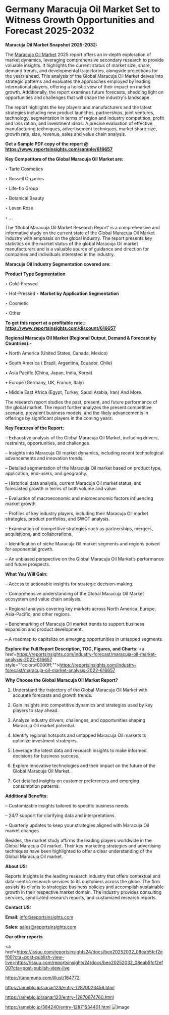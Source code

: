 # Germany Maracuja Oil Market Set to Witness Growth Opportunities and Forecast 2025-2032

<strong>Maracuja Oil Market Snapshot 2025-2032:</strong>

The <a href=https://www.reportsinsights.com/sample/616657>Maracuja Oil Market</a> 2025 report offers an in-depth exploration of market dynamics, leveraging comprehensive secondary research to provide valuable insights. It highlights the current status of market size, share, demand trends, and developmental trajectories, alongside projections for the years ahead. This analysis of the Global Maracuja Oil Market delves into strategic patterns and evaluates the approaches employed by leading international players, offering a holistic view of their impact on market growth. Additionally, the report examines future forecasts, shedding light on opportunities and challenges that will shape the industry's landscape.

The report highlights the key players and manufacturers and the latest strategies including new product launches, partnerships, joint ventures, technology, segmentation in terms of region and industry competition, profit and loss ration, and investment ideas. A precise evaluation of effective manufacturing techniques, advertisement techniques, market share size, growth rate, size, revenue, sales and value chain analysis.

<strong>Get a Sample PDF copy of the report @ <a href=https://www.reportsinsights.com/sample/616657 style=color:#0000ff;>https://www.reportsinsights.com/sample/616657</a></strong>

<strong>Key Competitors of the Global Maracuja Oil Market are:</strong>

‣ Tarte Cosmetics

‣ Russell Organics

‣ Life-flo Group

‣ Botanical Beauty

‣ Leven Rose

‣ ...

The ‘Global Maracuja Oil Market Research Report’ is a comprehensive and informative study on the current state of the Global Maracuja Oil Market industry with emphasis on the global industry. The report presents key statistics on the market status of the global Maracuja Oil market manufacturers and is a valuable source of guidance and direction for companies and individuals interested in the industry.

<strong>Maracuja Oil Industry Segmentation covered are:</strong>

<strong>Product Type Segmentation</strong>

‣ Cold-Pressed

‣ Hot-Pressed
‣ 
<strong>Market by Application Segmentation</strong>

‣ Cosmetic

‣ Other

<strong>To get this report at a profitable rate.: <a href=https://www.reportsinsights.com/discount/616657 style=color:#0000ff;>https://www.reportsinsights.com/discount/616657</a></strong>

<strong>Regional Maracuja Oil Market (Regional Output, Demand &amp; Forecast by Countries):-</strong>

• North America (United States, Canada, Mexico)

• South America ( Brazil, Argentina, Ecuador, Chile)

• Asia Pacific (China, Japan, India, Korea)

• Europe (Germany, UK, France, Italy)

• Middle East Africa (Egypt, Turkey, Saudi Arabia, Iran) And More.

The research report studies the past, present, and future performance of the global market. The report further analyzes the present competitive scenario, prevalent business models, and the likely advancements in offerings by significant players in the coming years.

<strong>Key Features of the Report:</strong>

– Exhaustive analysis of the Global Maracuja Oil Market, including drivers, restraints, opportunities, and challenges.

– Insights into Maracuja Oil market dynamics, including recent technological advancements and innovation trends.

– Detailed segmentation of the Maracuja Oil market based on product type, application, end-users, and geography.

– Historical data analysis, current Maracuja Oil market status, and forecasted growth in terms of both volume and value.

– Evaluation of macroeconomic and microeconomic factors influencing market growth.

– Profiles of key industry players, including their Maracuja Oil market strategies, product portfolios, and SWOT analysis.

– Examination of competitive strategies such as partnerships, mergers, acquisitions, and collaborations.

– Identification of niche Maracuja Oil market segments and regions poised for exponential growth.

– An unbiased perspective on the Global Maracuja Oil Market’s performance and future prospects.

<strong>What You Will Gain:</strong>

– Access to actionable insights for strategic decision-making.

– Comprehensive understanding of the Global Maracuja Oil Market ecosystem and value chain analysis.

– Regional analysis covering key markets across North America, Europe, Asia-Pacific, and other regions.

– Benchmarking of Maracuja Oil market trends to support business expansion and product development.

– A roadmap to capitalize on emerging opportunities in untapped segments.

<strong>Explore the Full Report Description, TOC, Figures, and Charts:</strong>
<a href=https://reportsinsights.com/industry-forecast/maracuja-oil-market-analysis-2022-616657 style=""color:#0000ff;"">https://reportsinsights.com/industry-forecast/maracuja-oil-market-analysis-2022-616657</a>

<strong>Why Choose the Global Maracuja Oil Market Report?</strong>

1. Understand the trajectory of the Global Maracuja Oil Market with accurate forecasts and growth trends.

2. Gain insights into competitive dynamics and strategies used by key players to stay ahead.

3. Analyze industry drivers, challenges, and opportunities shaping Maracuja Oil market potential.

4. Identify regional hotspots and untapped Maracuja Oil markets to optimize investment strategies.

5. Leverage the latest data and research insights to make informed decisions for business success.

6. Explore innovative technologies and their impact on the future of the Global Maracuja Oil Market.

7. Get detailed insights on customer preferences and emerging consumption patterns.

<strong>Additional Benefits:</strong>

– Customizable insights tailored to specific business needs.

– 24/7 support for clarifying data and interpretations.

– Quarterly updates to keep your strategies aligned with Maracuja Oil market changes.

Besides, the market study affirms the leading players worldwide in the Global Maracuja Oil market. Their key marketing strategies and advertising techniques have been highlighted to offer a clear understanding of the Global Maracuja Oil market.

<strong><strong>About US</strong>:</strong>

Reports Insights is the leading research industry that offers contextual and data-centric research services to its customers across the globe. The firm assists its clients to strategize business policies and accomplish sustainable growth in their respective market domain. The industry provides consulting services, syndicated research reports, and customized research reports.

<strong>Contact US:</strong>

<p class=><b>Email:</b> <a href=mailto:info@reportsinsights.com>info@reportsinsights.com</a></p>
<p class=><b>Sales:</b> <a href=mailto:sales@reportsinsights.com>sales@reportsinsights.com</a></p>

<strong>Our other reports</strong>

<a href=https://issuu.com/reportsinsights24/docs/beo20252032_08eab5fcf2ef00?cta=post-publish-view-live>https://issuu.com/reportsinsights24/docs/beo20252032_08eab5fcf2ef00?cta=post-publish-view-live</a>

<a href=https://tanomuno.com/illust/164772>https://tanomuno.com/illust/164772</a>

<a href=https://ameblo.jp/aanar123/entry-12870023458.html>https://ameblo.jp/aanar123/entry-12870023458.html</a>

<a href=https://ameblo.jp/aanar123/entry-12870874760.html>https://ameblo.jp/aanar123/entry-12870874760.html</a>

<a href=https://ameblo.jp/384240/entry-12871534401.html>https://ameblo.jp/384240/entry-12871534401.html</a>
![image](https://github.com/user-attachments/assets/f2935337-6afd-4979-aa06-07d33e84625e)
